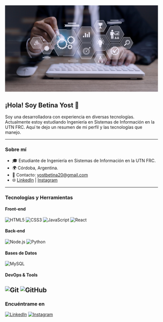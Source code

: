 ![Header](https://raw.githubusercontent.com/betiyost2001/trabajoPractico2/master/mi-proyecto/src/image/HeaderPerfil.jpg)


## ¡Hola! Soy Betina Yost 👋

Soy una desarrolladora con experiencia en diversas tecnologías. Actualmente estoy estudiando Ingeniería en Sistemas de Información en la UTN FRC. Aquí te dejo un resumen de mi perfil y las tecnologías que manejo.

---

### Sobre mí

- 🎓 Estudiante de Ingeniería en Sistemas de Información en la UTN FRC.
- 🌍 Córdoba, Argentina.
- 💬 Contacto: [yostbetina20@gmail.com](mailto:yostbetina20@gmail.com)
- 🌐 [LinkedIn](https://www.linkedin.com/in/betina-yost-245ab2265) | [Instagram](https://www.instagram.com/betii.y)

---

### Tecnologías y Herramientas

#### Front-end
![HTML5](https://img.shields.io/badge/HTML5-E34F26?style=for-the-badge&logo=html5&logoColor=white)
![CSS3](https://img.shields.io/badge/CSS3-1572B6?style=for-the-badge&logo=css3&logoColor=white)
![JavaScript](https://img.shields.io/badge/JavaScript-F7DF1E?style=for-the-badge&logo=javascript&logoColor=black)
![React](https://img.shields.io/badge/React-20232A?style=for-the-badge&logo=react&logoColor=61DAFB)

#### Back-end
![Node.js](https://img.shields.io/badge/Node.js-339933?style=for-the-badge&logo=nodedotjs&logoColor=white)
![Python](https://img.shields.io/badge/Python-3776AB?style=for-the-badge&logo=python&logoColor=white)

#### Bases de Datos
![MySQL](https://img.shields.io/badge/MySQL-4479A1?style=for-the-badge&logo=mysql&logoColor=white)

#### DevOps & Tools
![Git](https://img.shields.io/badge/Git-F05032?style=for-the-badge&logo=git&logoColor=white)
![GitHub](https://img.shields.io/badge/GitHub-181717?style=for-the-badge&logo=github&logoColor=white)
---

### Encuéntrame en

[![LinkedIn](https://img.shields.io/badge/LinkedIn-0A66C2?style=for-the-badge&logo=linkedin&logoColor=white)](https://www.linkedin.com/in/betina-yost-245ab2265)
[![Instagram](https://img.shields.io/badge/Instagram-E4405F?style=for-the-badge&logo=instagram&logoColor=white)](https://www.instagram.com/bet.i.y)
